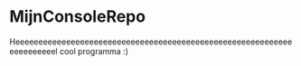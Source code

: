 # MijnConsoleRepo
Heeeeeeeeeeeeeeeeeeeeeeeeeeeeeeeeeeeeeeeeeeeeeeeeeeeeeeeeeeeeeeeeeeeeeel cool programma :)
